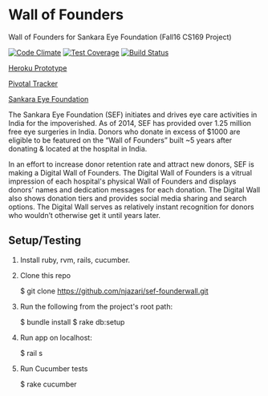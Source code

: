 # Wall of Founders
Wall of Founders for Sankara Eye Foundation (Fall16 CS169 Project)

[![Code Climate](https://codeclimate.com/github/njazari/sef-founderwall/badges/gpa.svg)](https://codeclimate.com/github/njazari/sef-founderwall)
[![Test Coverage](https://codeclimate.com/github/njazari/sef-founderwall/badges/coverage.svg)](https://codeclimate.com/github/njazari/sef-founderwall/coverage)
[![Build Status](https://travis-ci.org/njazari/sef-founderwall.svg?branch=master)](https://travis-ci.org/njazari/sef-founderwall)

[Heroku Prototype](https://sef-founderwall.herokuapp.com)

[Pivotal Tracker](https://www.pivotaltracker.com/n/projects/1885913)

[Sankara Eye Foundation](http://www.giftofvision.org)

The Sankara Eye Foundation (SEF) initiates and drives eye care activities in India for the impoverished. As of 2014, SEF has
provided over 1.25 million free eye surgeries in India. Donors who donate in excess of $1000 are eligible to be featured on the “Wall of Founders” 
built ~5 years after donating & located at the hospital in India.

In an effort to increase donor retention rate and attract new donors, SEF is making a Digital Wall of Founders. The Digital Wall of Founders
is a vitrual impression of each hospital's physical Wall of Founders and displays donors’ names and dedication messages for each donation.
The Digital Wall also shows donation tiers and provides social media sharing and search options. 
The Digital Wall serves as relatively instant recognition for donors who wouldn’t otherwise get it until years later.

Setup/Testing
-------------
1. Install ruby, rvm, rails, cucumber.  
2. Clone this repo  

    $ git clone https://github.com/njazari/sef-founderwall.git  

3. Run the following from the project's root path:

    $ bundle install
    $ rake db:setup

4. Run app on localhost:  

    $ rail s
    
5. Run Cucumber tests

    $ rake cucumber

